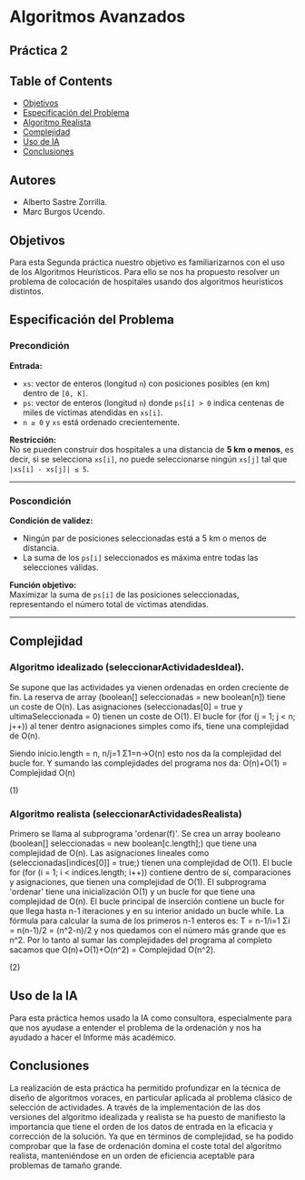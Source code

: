 # Algoritmos Avanzados
## Práctica 2
## Table of Contents
- [Objetivos](#objetivos)
- [Especificación del Problema](#especificacion-del-problema)
- [Algoritmo Realista](#algoritmo-realista)
- [Complejidad](#complejidad)
- [Uso de IA](#uso-de-la-IA)
- [Conclusiones](#conclusiones)
## Autores
- Alberto Sastre Zorrilla.
- Marc Burgos Ucendo.
## Objetivos 
Para esta Segunda práctica nuestro objetivo es familiarizarnos con el uso de los Algoritmos Heurísticos. Para ello se nos ha propuesto resolver un problema de colocación de hospitales usando dos algoritmos heurísticos distintos.
## Especificación del Problema

### Precondición

**Entrada:**
- `xs`: vector de enteros (longitud `n`) con posiciones posibles (en km) dentro de `[0, K]`.
- `ps`: vector de enteros (longitud `n`) donde `ps[i] > 0` indica centenas de miles de víctimas atendidas en `xs[i]`.
- `n ≥ 0` y `xs` está ordenado crecientemente.

**Restricción:**  
No se pueden construir dos hospitales a una distancia de **5 km o menos**, es decir, si se selecciona `xs[i]`, no puede seleccionarse ningún `xs[j]` tal que `|xs[i] - xs[j]| ≤ 5`.

---

### Poscondición

**Condición de validez:**
- Ningún par de posiciones seleccionadas está a 5 km o menos de distancia.
- La suma de los `ps[i]` seleccionados es máxima entre todas las selecciones válidas.

**Función objetivo:**  
Maximizar la suma de `ps[i]` de las posiciones seleccionadas, representando el número total de víctimas atendidas.

---


## Complejidad
### Algoritmo idealizado (seleccionarActividadesIdeal).
Se supone que las actividades ya vienen ordenadas en orden creciente  de fin.
La reserva de array (boolean[] seleccionadas = new boolean[n]) tiene un coste de O(n).
Las asignaciones (seleccionadas[0] = true y ultimaSeleccionada = 0) tienen un coste de O(1).
El bucle for (for (j = 1; j < n; j++)) al tener dentro asignaciones simples como ifs, tiene una complejidad de O(n).

Siendo inicio.length = n, 
n/j=1 Σ1=n->O(n) esto nos da la complejidad del bucle for.
Y sumando las complejidades del programa nos da: O(n)+O(1) = Complejidad O(n)

(1)
### Algoritmo realista (seleccionarActividadesRealista)
Primero se llama al subprograma 'ordenar(f)'.
Se crea un array booleano (boolean[] seleccionadas = new boolean[c.length];) que tiene una complejidad de O(n).
Las asignaciones lineales como (seleccionadas[indices[0]] = true;) tienen una complejidad de O(1). 
El bucle for (for (i = 1; i < indices.length; i++)) contiene dentro de sí, comparaciones y asignaciones, que tienen una complejidad de O(1).
El subprograma 'ordenar' tiene una inicialización O(1) y un bucle for que tiene una complejidad de O(n).
El bucle principal de inserción contiene un bucle for que llega hasta n-1 iteraciones y en su interior anidado un bucle while. 
La fórmula para calcular la suma de los primeros n-1 enteros es:
T = n-1/i=1 Σi = n(n-1)/2 = (n^2-n)/2 y nos quedamos con el número más grande que es n^2. Por lo tanto al sumar las complejidades del programa al completo sacamos que O(n)+O(1)+O(n^2) = Complejidad O(n^2).

(2)
## Uso de la IA
Para esta práctica hemos usado la IA como consultora, especialmente para que nos ayudase a entender el problema de la ordenación y nos ha ayudado a hacer el Informe más académico.
## Conclusiones
La realización de esta práctica ha permitido profundizar en la técnica de diseño de algoritmos voraces, en particular aplicada al problema clásico de selección de actividades. A través de la implementación de las dos versiones del algoritmo idealizada y realista se ha puesto de manifiesto la importancia que tiene el orden de los datos de entrada en la eficacia y corrección de la solución. Ya que en términos de complejidad, se ha podido comprobar que la fase de ordenación domina el coste total del algoritmo realista, manteniéndose en un orden de eficiencia aceptable para problemas de tamaño grande.
